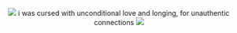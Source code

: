 <p align="center">
  <img src="https://64.media.tumblr.com/b4071ff7c7c394ea95bf94b3b25d32d5/66542a9de07c03ae-c4/s1280x1920/85023cc4af315b66a0144b85642f8f3ebd685315.pnj"<img> 
 i was cursed with unconditional love and longing, for unauthentic connections
  <img src="https://64.media.tumblr.com/a18e1b8b321059355282b28464e246a1/dc683906645e91b9-d5/s540x810/d406f632c697dca9edd9ab4e28b880d1563c645d.pnj"<img>
  </p>
